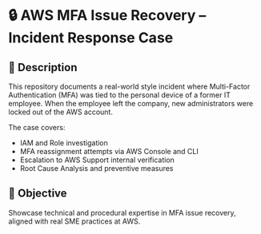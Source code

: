 # 🔒 AWS MFA Issue Recovery – Incident Response Case

## 📘 Description
This repository documents a real-world style incident where Multi-Factor Authentication (MFA) was tied to the personal device of a former IT employee. When the employee left the company, new administrators were locked out of the AWS account.

The case covers:
- IAM and Role investigation
- MFA reassignment attempts via AWS Console and CLI
- Escalation to AWS Support internal verification
- Root Cause Analysis and preventive measures

## 🎯 Objective
Showcase technical and procedural expertise in MFA issue recovery, aligned with real SME practices at AWS.